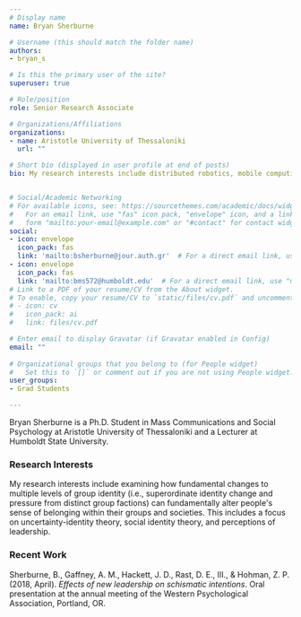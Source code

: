 ```yaml
---
# Display name
name: Bryan Sherburne

# Username (this should match the folder name)
authors:
- bryan_s

# Is this the primary user of the site?
superuser: true

# Role/position
role: Senior Research Associate

# Organizations/Affiliations
organizations:
- name: Aristotle University of Thessaloniki
  url: ""

# Short bio (displayed in user profile at end of posts)
bio: My research interests include distributed robotics, mobile computing and programmable matter.


# Social/Academic Networking
# For available icons, see: https://sourcethemes.com/academic/docs/widgets/#icons
#   For an email link, use "fas" icon pack, "envelope" icon, and a link in the
#   form "mailto:your-email@example.com" or "#contact" for contact widget.
social:
- icon: envelope
  icon_pack: fas
  link: 'mailto:bsherburne@jour.auth.gr'  # For a direct email link, use "mailto:test@example.org".
- icon: envelope
  icon_pack: fas
  link: 'mailto:bms572@humboldt.edu'  # For a direct email link, use "mailto:test@example.org".
# Link to a PDF of your resume/CV from the About widget.
# To enable, copy your resume/CV to `static/files/cv.pdf` and uncomment the lines below.  
# - icon: cv
#   icon_pack: ai
#   link: files/cv.pdf

# Enter email to display Gravatar (if Gravatar enabled in Config)
email: ""
  
# Organizational groups that you belong to (for People widget)
#   Set this to `[]` or comment out if you are not using People widget.  
user_groups:
- Grad Students

---
```


Bryan Sherburne is a Ph.D. Student in Mass Communications and Social Psychology at Aristotle University of Thessaloniki and a Lecturer at Humboldt State University.

<h3>Research Interests</h3>
My research interests include examining how fundamental changes to multiple levels of group identity (i.e., superordinate identity change and pressure from distinct group factions) can fundamentally alter people's sense of belonging within their groups and societies. This includes a focus on uncertainty-identity theory, social identity theory, and perceptions of leadership.

<h3>Recent Work</h3>
Sherburne, B., Gaffney, A. M., Hackett, J. D., Rast, D. E., III., & Hohman, Z. P. (2018, April). <i>Effects of new leadership on schismatic intentions</i>. Oral presentation at the annual meeting of the Western Psychological Association, Portland, OR. 
